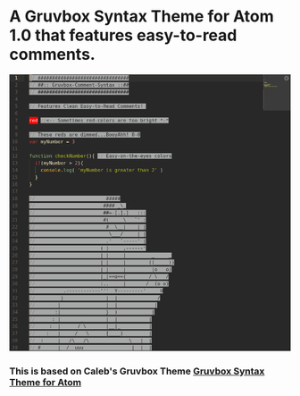 # A Gruvbox Syntax Theme for Atom 1.0 that features easy-to-read comments.

![Screenshot](./gruvbox.png)

### This is based on Caleb's Gruvbox Theme [Gruvbox Syntax Theme for Atom](https://github.com/gschnall/gruvbox-syntax-atom)
